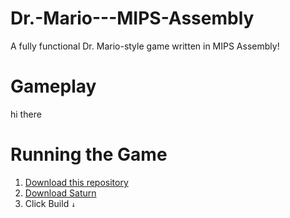 # Dr.-Mario---MIPS-Assembly
A fully functional Dr. Mario-style game written in MIPS Assembly!

Gameplay
========

hi there

Running the Game
================

1. [Download this repository](https://github.com/daniilio/Dr.Mario---MIPS-Assembly/archive/refs/heads/main.zip)
2. [Download Saturn](https://github.com/1whatleytay/saturn/releases)
3. Click Build `↓`
